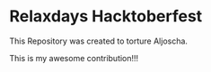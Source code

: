 # Relaxdays Hacktoberfest


This Repository was created to torture Aljoscha.

This is my awesome contribution!!!
